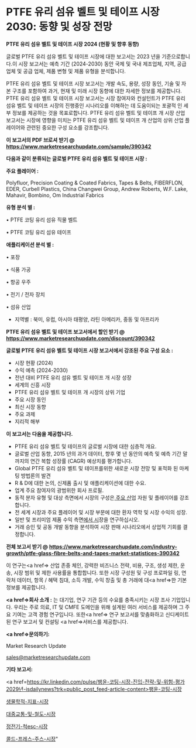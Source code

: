 # PTFE 유리 섬유 벨트 및 테이프 시장 2030: 동향 및 성장 전망

<strong>PTFE 유리 섬유 벨트 및 테이프 시장 2024 (현황 및 향후 동향)</strong>

글로벌 PTFE 유리 섬유 벨트 및 테이프 시장에 대한 보고서는 2023 년을 기준으로합니다.이 시장 보고서는 예측 기간 (2024-2030) 동안 국제 및 국내 제조업체, 지역, 공급 업체 및 공급 업체, 제품 변형 및 제품 유형을 분석합니다.

PTFE 유리 섬유 벨트 및 테이프 시장 보고서는 개발 속도, 용량, 성장 동인, 기술 및 자본 구조를 포함하여 과거, 현재 및 미래 시장 동향에 대한 자세한 정보를 제공합니다. PTFE 유리 섬유 벨트 및 테이프 시장 보고서는 시장 참여자와 컨설턴트가 PTFE 유리 섬유 벨트 및 테이프 시장의 진행중인 시나리오를 이해하는 데 도움이되는 포괄적 인 세부 정보를 제공하는 것을 목표로합니다. PTFE 유리 섬유 벨트 및 테이프 개 시장 산업 보고서는 시장에 영향을 미치는 PTFE 유리 섬유 벨트 및 테이프 개 산업의 상위 산업 플레이어와 관련된 중요한 구성 요소를 강조합니다.



<strong>이 보고서의 PDF 브로셔 받기 @ <a href=https://www.marketresearchupdate.com/sample/390342>https://www.marketresearchupdate.com/sample/390342</a></strong>



<strong>다음과 같이 분류되는 글로벌 PTFE 유리 섬유 벨트 및 테이프 시장 :</strong>



<strong>주요 플레이어 :</strong>

Polyfluor, Precision Coating & Coated Fabrics, Tapes & Belts, FIBERFLON, EDER, Curbell Plastics, China Changwei Group, Andrew Roberts, W.F. Lake, Mahavir, Bombino, Om Industrial Fabrics



<strong>유형 분석 별 :</strong>

• PTFE 코팅 유리 섬유 직물 벨트

• PTFE 코팅 유리 섬유 테이프



<strong>애플리케이션 분석 별 :</strong>

• 포장

• 식품 가공

• 항공 우주

• 전기 / 전자 장치

• 섬유 산업

<ul>
  <li>지역별 : 북미, 유럽, 아시아 태평양, 라틴 아메리카, 중동 및 아프리카</li>
</ul>


<strong>PTFE 유리 섬유 벨트 및 테이프 보고서에서 할인 받기 @ <a href=https://www.marketresearchupdate.com/discount/390342>https://www.marketresearchupdate.com/discount/390342</a></strong>



<strong>글로벌 PTFE 유리 섬유 벨트 및 테이프 시장 보고서에서 강조된 주요 구성 요소 :</strong>
<ul>
  <li>시장 현황 (2024)</li>
  <li>수익 예측 (2024-2030)</li>
  <li>전년 대비 PTFE 유리 섬유 벨트 및 테이프 개 시장 성장</li>
  <li>세계의 신흥 시장</li>
  <li>PTFE 유리 섬유 벨트 및 테이프 개 시장의 상위 기업</li>
  <li>주요 시장 동인</li>
  <li>최신 시장 동향</li>
  <li>주요 과제</li>
  <li>지리적 해부</li>
</ul>


<strong>이 보고서는 다음을 제공합니다.</strong>
<ul>
  <li>PTFE 유리 섬유 벨트 및 테이프의 글로벌 시장에 대한 심층적 개요.</li>
  <li>글로벌 산업 동향, 2015 년의 과거 데이터, 향후 몇 년 동안의 예측 및 예측 기간 말까지의 연간 복합 성장률 (CAGR) 예상치를 평가합니다.</li>
  <li>Global PTFE 유리 섬유 벨트 및 테이프를위한 새로운 시장 전망 및 표적화 된 마케팅 방법론의 발견</li>
  <li>R &amp; D에 대한 논의, 신제품 출시 및 애플리케이션에 대한 수요.</li>
  <li>업계 주요 참여자의 광범위한 회사 프로필.</li>
  <li>동적 분자 유형 및 대상 측면에서 시장의 구성은<a href=> 주요 산</a>업 자원 및 플레이어를 강조합니다.</li>
  <li>전 세계 시장과 주요 플레이어 및 시장 부문에 대한 환자 역학 및 시장 수익의 성장.</li>
  <li>일반 및 프리미엄 제품 수익 측면<a href=>에서 시</a>장을 연구하십시오.</li>
  <li>거래 승인 및 공동 개발 동향을 분석하여 시장 판매 시나리오에서 상업적 기회를 결정합니다.</li>
</ul>



<strong>전체 보고서 받기 @ <a href=https://www.marketresearchupdate.com/industry-growth/ptfe-glass-fibre-belts-and-tapes-market-statistices-390342>https://www.marketresearchupdate.com/industry-growth/ptfe-glass-fibre-belts-and-tapes-market-statistices-390342</a></strong>

이 연구는<a href=> 산업 존중</a> 체인, 강력한 비즈니스 전략, 비용, 구조, 생성 제한, 운송, 시장 범위 및 제한 사용률을 통합합니다. 또한 시장 구성원 및 구성 프로파일 링, 연락처 데이터, 항목 / 혜택 침대, 소득 개발, 수익 창출 및 총 거래에 대<a href=>한 기본 </a>정보를 제공합니다.



<strong><a href=>회사 소</a>개 :</strong>
는 대기업, 연구 기관 등의 수요를 충족시키는 시장 조사 기업입니다. 우리는 주로 의료, IT 및 CMFE 도메인을 위해 설계된 여러 서비스를 제공하며 그 주요 기여는 고객 경험 연구입니다. 또한<a href=> 연구 보</a>고서를 맞춤화하고 신디케이트 된 연구 보고서 및 컨설팅 <a href=>서비스</a>를 제공합니다.



<strong><a href=>문의하기:</a></strong>

Market Research Update

sales@marketresearchupdate.com



<strong>기타 보고서:</strong>

<a href=https://kr.linkedin.com/pulse/팽윤-코팅-시장-진입-전략-및-위험-평가2029년-isdailynews?trk=public_post_feed-article-content>팽윤-코팅-시장</a>

<a href=https://www.linkedin.com/pulse/생물학적-지표-시장-규모-및-성장-2023-survey-savvy-insights-360-analysis/>생물학적-지표-시장</a>

<a href=https://www.linkedin.com/pulse/대중교통-및-철도-시장-경쟁-분석-성장-잠재력-2029-analytics-alchemy-360-analysis-nnp7f/>대중교통-및-철도-시장</a>

<a href=https://www.linkedin.com/pulse/정전기-척esc-시장-규모-및-성장-2023-trend-tracking-tips-360-analysis-lyi4f/>정전기-척esc-시장</a>

<a href=https://www.linkedin.com/pulse/콜드-프레스-주스-시장-현재-및-미래-성장-2030-trend-tracking-tips-360-analysis-v3rtc/>콜드-프레스-주스-시장</a>"

